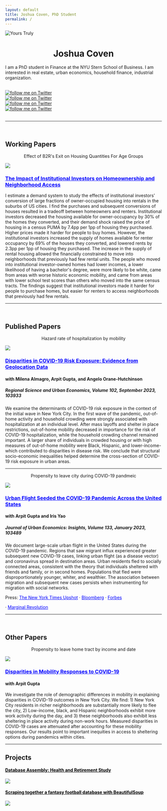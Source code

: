 ```yaml
---
layout: default
title: Joshua Coven, PhD Student
permalink: /
---
```


<div class="row">
    <div class = "col-5">
        <img src="/images/author.jpg" alt="Yours Truly" class="center">
    </div>
        <div class="col-5">
            <center><h1>Joshua Coven</h1></center>
            <p>I am a PhD student in Finance at the NYU Stern School of Business. I am interested in real estate, urban economics, household finance, industrial organization.</p>
            <br>
            <div class="column_three">
                <div class = "logo">
                <a target="_blank" href="https://scholar.google.com/citations?user=mzhGbFMAAAAJ&hl=en"><img alt="follow me on Twitter" src="images/scholar.png"></a>
                </div>
            </div>
            <div class="column_three">
                <div class = "logo">
                <a target="_blank" href="https://github.com/joshuacoven"><img alt="follow me on Twitter" src="images/github.png"></a>
                </div>
            </div>
            <div class="column_three">
                <div class = "logo">
                <a target="_blank" href="https://www.linkedin.com/in/josh-coven-839b5b101/"><img alt="follow me on Twitter" src="images/linkedin.png"></a>
                </div>
            </div>
            <div class="column_three">
                <div class = "logo">
                <a target="_blank" href="https://twitter.com/josh_coven"><img alt="follow me on Twitter" src="images/twitter.png"></a>
                </div>
            </div>
        </div>
</div>

<div id="Papers"></div>
<br>
<hr>
<br>
<h2>Working Papers</h2>
<div class = "row">
    <div class = "col-6">
     <center><p>Effect of B2R's Exit on Housing Quantities For Age Groups</p></center>
        <a href = "https://papers.ssrn.com/sol3/papers.cfm?abstract_id=4554831">
            <img src="/images/b2r.png"/>
        </a>
    </div>
    <div class = "col-6">
        <h3>
            <a href = "https://papers.ssrn.com/sol3/papers.cfm?abstract_id=4554831" style = "color: blue">
            The Impact of Institutional Investors on Homeownership and Neighborhood Access
            </a>
        </h3>
       <p>I estimate a demand system to study the effects of institutional investors' conversion of large fractions of owner-occupied housing into rentals in the suburbs of US cities. I find the purchases and subsequent conversions of houses resulted in a tradeoff between homeowners and renters. Institutional investors decreased the housing available for owner-occupancy by 30% of the homes they converted, and their demand shock raised the price of housing in a census PUMA by 7.4pp per 1pp of housing they purchased. Higher prices made it harder for people to buy homes. However, the institutional investors increased the supply of homes available for renter occupancy by 69% of the houses they converted, and lowered rents by 2.3pp per 1pp of housing they purchased. The increase in the supply of rental housing allowed the financially constrained to move into neighborhoods that previously had few rental units. The people who moved into institutional investor-owned homes had lower incomes, a lower likelihood of having a bachelor's degree, were more likely to be white, came from areas with worse historic economic mobility, and came from areas with lower school test scores than others who moved into the same census tracts. The findings suggest that institutional investors made it harder for people to purchase homes, but easier for renters to access neighborhoods that previously had few rentals.</p>
    </div>
</div>
<hr>
<br>
<h2>Published Papers</h2>
<div class = "row">
    <div class = "col-6">
     <center><p>Hazard rate of hospitalization by mobility</p></center>
        <a href = "https://www.sciencedirect.com/science/article/pii/S0166046223000686">
            <img src="/images/survival.png"/>
        </a>
    </div>
    <div class = "col-6">
        <h3>
            <a href = "https://www.sciencedirect.com/science/article/pii/S0166046223000686" style = "color: blue">
            Disparities in COVID-19 Risk Exposure: Evidence from Geolocation Data
            </a>
        </h3>
        <h4>with Milena Almagro, Arpit Gupta, and Angelo Orane-Hutchinson</h4>
        <h5>Regional Science and Urban Economics, Volume 102, September 2023, 103933</h5>
       <p>We examine the determinants of COVID-19 risk exposure in the context of the initial wave in New York City. In the first wave of the pandemic, out-of-home activity and household crowding were strongly associated with hospitalization at an individual level. After mass layoffs and shelter in place restrictions, out-of-home mobility decreased in importance for the risk of COVID-19 hospitalization, while the household crowding channel remained important. A larger share of individuals in crowded housing or with high measures of out-of-home mobility were Black, Hispanic, and lower-income-which contributed to disparities in disease risk. We conclude that structural socio-economic inequalities helped determine the cross-section of COVID-19 risk exposure in urban areas.</p>
    </div>
</div>
<hr>
<div class = "row">
    <div class = "col-6">
    <center><p>Propensity to leave city during COVID-19 pandmeic</p></center>
        <a href = "https://www.sciencedirect.com/science/article/pii/S0094119022000663">
            <img src="/images/city_fleeing.png"/>
        </a>
    </div>
    <div class = "col-6">
        <h3>
            <a href = "https://www.sciencedirect.com/science/article/pii/S0094119022000663" style = "color: blue">
            Urban Flight Seeded the COVID-19 Pandemic Across the United States
            </a>
        </h3>
        <h4>with Arpit Gupta and Iris Yao</h4>
        <h5>Journal of Urban Economics: Insights, Volume 133, January 2023, 103489</h5>
        <p>We document large-scale urban flight in the United States during the COVID-19 pandemic. Regions that saw migrant influx experienced greater subsequent new COVID-19 cases, linking urban flight (as a disease vector) and coronavirus spread in destination areas. Urban residents fled to socially connected areas, consistent with the theory that individuals sheltered with friends and family, or in second homes. Populations that fled were disproportionately younger, whiter, and wealthier. The association between migration and subsequent new cases persists when instrumenting for migration with social networks.</p>
<p>Press:  <a href = "https://www.nytimes.com/interactive/2020/05/15/upshot/who-left-new-york-coronavirus.html" style = "color: blue">The New York Times Upshot</a> · <a href = "https://www.bloomberg.com/news/articles/2020-08-14/nyc-crime-spike-is-last-straw-pushing-anxious-residents-to-flee" style = "color: blue">Bloomberg</a> · <a href = "https://www.forbes.com/sites/williamhaseltine/2020/12/21/urban-flight-due-to-covid-19-is-temporary-not-permanent/?sh=6ab583d84cd5" style = "color: blue">Forbes</a></p> · <a href = "https://marginalrevolution.com/marginalrevolution/2020/04/escape-from-new-york.html" style = "color: blue">Marginal Revolution</a>
     </div>
</div>

<hr>
<br>
<h2>Other Papers</h2>

<div class = "row">
    <div class = "col-6">
         <center><p>Propensity to leave home tract by income and date</p></center>
        <a href = "https://static1.squarespace.com/static/56086d00e4b0fb7874bc2d42/t/5ebf201183c6f016ca3abd91/1589583893816/DemographicCovid.pdf">
            <img src="/images/income.png"/>
        </a>
    </div>
    <div class = "col-6">
        <h3>
            <a href = "https://static1.squarespace.com/static/56086d00e4b0fb7874bc2d42/t/5ebf201183c6f016ca3abd91/1589583893816/DemographicCovid.pdf" style = "color: blue">
            Disparities in Mobility Responses to COVID-19
            </a>
        </h3>
        <h4>with Arpit Gupta</h4>
        <p>We investigate the role of demographic differences in mobility in explaining disparities in COVID-19 outcomes in New York City. We find: 1) New York City residents
in richer neighborhoods are substantially more likely to flee the city, 2) Low-income,
black, and Hispanic neighborhoods exhibit more work activity during the day, and
3) these neighborhoods also exhibit less sheltering in place activity during non-work
hours. Measured disparities in COVID-19 cases are attenuated after accounting for
these mobility responses. Our results point to important inequities in access to sheltering options during pandemics within cities.</p>
     </div>
</div>


<div id="Projects"></div>

<hr>

<h2>Projects</h2>
<div class="row">
    <div class = "col-4">
        <h4>
            <a href ="https://github.com/joshuacoven/HRS_Assembly"
            style="color: black">Database Assembly: Health and Retirement Study</a>
        </h4>
            <a href ="https://github.com/joshuacoven/HRS_Assembly">
            <img src="/images/hrs.png" class="hover" />
            </a>
    </div>
    <div class = "col-4">
        <h4>
            <a href ="https://github.com/joshuacoven/fantasy_football_scraping"
            style="color: black">Scraping together a fantasy football database with BeautifulSoup</a>
        </h4>
            <a href ="https://github.com/joshuacoven/fantasy_football_scraping">
            <img src="/images/ffb_analysis.png" class="hover" />
            </a>
    </div>
</div>

